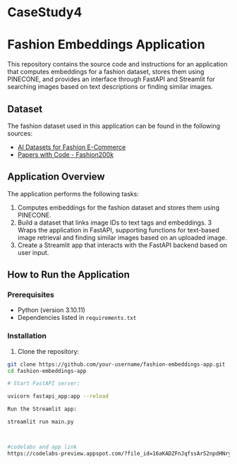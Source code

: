 # CaseStudy4

# Fashion Embeddings Application

This repository contains the source code and instructions for an application that computes embeddings for a fashion dataset, stores them using PINECONE, and provides an interface through FastAPI and Streamlit for searching images based on text descriptions or finding similar images.

## Dataset

The fashion dataset used in this application can be found in the following sources:
- [AI Datasets for Fashion E-Commerce](https://maadaa-ai.medium.com/ai-datasets-for-fashion-e-commerce-open-vs-commercial-and-the-trends-2b1937f5787b)
- [Papers with Code - Fashion200k](https://paperswithcode.com/datasets?q=Fashion200k)

## Application Overview

The application performs the following tasks:

1. Computes embeddings for the fashion dataset and stores them using PINECONE.
2. Build a dataset that links image IDs to text tags and embeddings.
3 Wraps the application in FastAPI, supporting functions for text-based image retrieval and finding similar images based on an uploaded image.
4. Create a Streamlit app that interacts with the FastAPI backend based on user input.

## How to Run the Application

### Prerequisites

- Python (version 3.10.11)
- Dependencies listed in `requirements.txt`

### Installation

1. Clone the repository:

```bash
git clone https://github.com/your-username/fashion-embeddings-app.git
cd fashion-embeddings-app

# Start FastAPI server:

uvicorn fastapi_app:app --reload

Run the Streamlit app:

streamlit run main.py



#codelabs and app link
https://codelabs-preview.appspot.com/?file_id=16aKADZFnJqfssArS2npdHNryOotnzN_q3PqThFisU1Y#0
